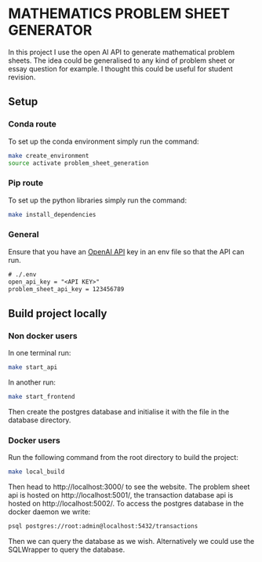 # MATHEMATICS PROBLEM SHEET GENERATOR

In this project I use the open AI API to generate mathematical problem sheets. The idea could be generalised to any kind of problem sheet or essay question for example. I thought this could be useful for student revision.

## Setup

### Conda route

To set up the conda environment simply run the command:

```sh
make create_environment
source activate problem_sheet_generation
```

### Pip route

To set up the python libraries simply run the command:

```sh
make install_dependencies
```

### General

Ensure that you have an [OpenAI API](https://platform.openai.com/account/api-keys) key in an env file so that the API can run.

```txt
# ./.env
open_api_key = "<API KEY>"
problem_sheet_api_key = 123456789
```


## Build project locally

### Non docker users

In one terminal run:

```sh
make start_api
```

In another run:

```sh
make start_frontend
```

Then create the postgres database and initialise it with the file in the database directory.

### Docker users

Run the following command from the root directory to build the project:

```sh
make local_build
```

Then head to http://localhost:3000/ to see the website. The problem sheet api is hosted on http://localhost:5001/, the transaction database api is hosted on http://localhost:5002/. To access the postgres database in the docker daemon we write:

```sh
psql postgres://root:admin@localhost:5432/transactions
```

Then we can query the database as we wish. Alternatively we could use the SQLWrapper to query the database.
